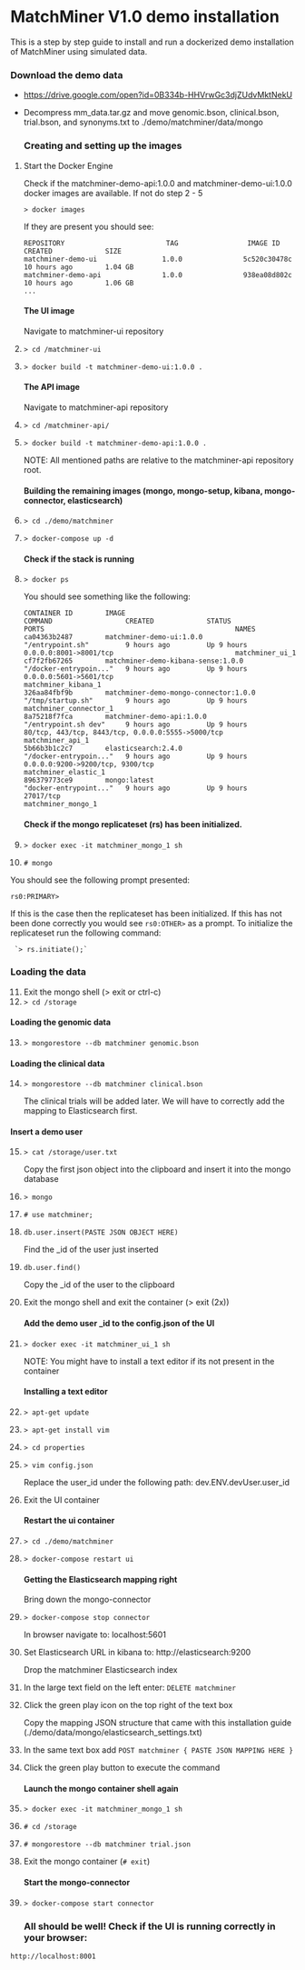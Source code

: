 # MatchMiner V1.0 demo installation
This is a step by step guide to install and run a dockerized demo installation of MatchMiner using simulated data.

   ### Download the demo data
- https://drive.google.com/open?id=0B334b-HHVrwGc3djZUdvMktNekU
- Decompress mm_data.tar.gz and move genomic.bson, clinical.bson, trial.bson, and synonyms.txt to ./demo/matchminer/data/mongo

   ### Creating and setting up the images
1. Start the Docker Engine

   Check if the matchminer-demo-api:1.0.0 and matchminer-demo-ui:1.0.0 docker images are available. If not do step 2 - 5

   `> docker images`

   If they are present you should see:
   ```
   REPOSITORY                         TAG                 IMAGE ID            CREATED             SIZE
   matchminer-demo-ui                1.0.0               5c520c30478c        10 hours ago        1.04 GB
   matchminer-demo-api               1.0.0               938ea08d802c        10 hours ago        1.06 GB
   ...
   ```

   #### The UI image
   Navigate to matchminer-ui repository
2. `> cd /matchminer-ui`
3. `> docker build -t matchminer-demo-ui:1.0.0 .`

   #### The API image
   Navigate to matchminer-api repository

4. `> cd /matchminer-api/`
5. `> docker build -t matchminer-demo-api:1.0.0 .`

   NOTE: All mentioned paths are relative to the matchminer-api repository root.

   #### Building the remaining images (mongo, mongo-setup, kibana, mongo-connector, elasticsearch)
6. `> cd ./demo/matchminer`
7. `> docker-compose up -d`

   #### Check if the stack is running
8. `> docker ps`

   You should see something like the following:
   ```
   CONTAINER ID        IMAGE                                    COMMAND                  CREATED             STATUS              PORTS                                               NAMES
   ca04363b2487        matchminer-demo-ui:1.0.0                "/entrypoint.sh"         9 hours ago         Up 9 hours          0.0.0.0:8001->8001/tcp                              matchminer_ui_1
   cf7f2fb67265        matchminer-demo-kibana-sense:1.0.0      "/docker-entrypoin..."   9 hours ago         Up 9 hours          0.0.0.0:5601->5601/tcp                              matchminer_kibana_1
   326aa84fbf9b        matchminer-demo-mongo-connector:1.0.0   "/tmp/startup.sh"        9 hours ago         Up 9 hours                                                              matchminer_connector_1
   8a75218f7fca        matchminer-demo-api:1.0.0               "/entrypoint.sh dev"     9 hours ago         Up 9 hours          80/tcp, 443/tcp, 8443/tcp, 0.0.0.0:5555->5000/tcp   matchminer_api_1
   5b66b3b1c2c7        elasticsearch:2.4.0                     "/docker-entrypoin..."   9 hours ago         Up 9 hours          0.0.0.0:9200->9200/tcp, 9300/tcp                    matchminer_elastic_1
   896379773ce9        mongo:latest                            "docker-entrypoint..."   9 hours ago         Up 9 hours          27017/tcp                                           matchminer_mongo_1
   ```

   #### Check if the mongo replicateset (rs) has been initialized.
9. `> docker exec -it matchminer_mongo_1 sh`
10. `# mongo`

   You should see the following prompt presented:

   `rs0:PRIMARY>`

   If this is the case then the replicateset has been initialized.
   If this has not been done correctly you would see `rs0:OTHER>` as a prompt. To initialize the replicateset run the following command:

	 `> rs.initiate();`

  ### Loading the data
11. Exit the mongo shell (> exit or ctrl-c)
12. `> cd /storage`

  #### Loading the genomic data
13. `> mongorestore --db matchminer genomic.bson`

  #### Loading the clinical data
14. `> mongorestore --db matchminer clinical.bson`

    The clinical trials will be added later. We will have to correctly add the mapping to Elasticsearch first.

  #### Insert a demo user
15. `> cat /storage/user.txt`

    Copy the first json object into the clipboard and insert it into the mongo database

16. `> mongo`
17. `# use matchminer;`
18. `db.user.insert(PASTE JSON OBJECT HERE)`

    Find the _id of the user just inserted
19. `db.user.find()`

    Copy the _id of the user to the clipboard

20. Exit the mongo shell and exit the container (> exit (2x))

    #### Add the demo user _id to the config.json of the UI
21. `> docker exec -it matchminer_ui_1 sh`

    NOTE: You might have to install a text editor if its not present in the container

    #### Installing a text editor
22. `> apt-get update`
23. `> apt-get install vim`
24. `> cd properties`
25. `> vim config.json`

    Replace the user_id under the following path: dev.ENV.devUser.user_id
27. Exit the UI container

    #### Restart the ui container
26. `> cd ./demo/matchminer`
27. `> docker-compose restart ui`

    #### Getting the Elasticsearch mapping right
    Bring down the mongo-connector

28. `> docker-compose stop connector`

    In browser navigate to: localhost:5601

30. Set Elasticsearch URL in kibana to: http://elasticsearch:9200

    Drop the matchminer Elasticsearch index

31. In the large text field on the left enter:
`DELETE matchminer`

32. Click the green play icon on the top right of the text box

    Copy the mapping JSON structure that came with this installation guide (./demo/data/mongo/elasticsearch_settings.txt)

33. In the same text box add
`POST matchminer {
	PASTE JSON MAPPING HERE
}`

33. Click the green play button to execute the command

    #### Launch the mongo container shell again
34. `> docker exec -it matchminer_mongo_1 sh`
35. `# cd /storage`
36. `# mongorestore --db matchminer trial.json`
37. Exit the mongo container (`# exit`)

    #### Start the mongo-connector
38. `> docker-compose start connector`

    ### All should be well! Check if the UI is running correctly in your browser:
`http://localhost:8001`
